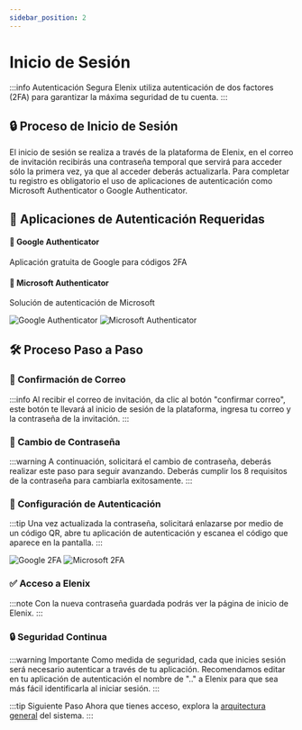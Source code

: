 ```yaml
---
sidebar_position: 2
---
```


# Inicio de Sesión

:::info Autenticación Segura
Elenix utiliza autenticación de dos factores (2FA) para garantizar la máxima seguridad de tu cuenta.
:::

<div className="hero-banner">
  <div className="hero-content">
    <h2>🔒 Proceso de Inicio de Sesión</h2>
    <p>El inicio de sesión se realiza a través de la plataforma de Elenix, en el correo de invitación recibirás una contraseña temporal que servirá para acceder sólo la primera vez, ya que al acceder deberás actualizarla. Para completar tu registro es obligatorio el uso de aplicaciones de autenticación como Microsoft Authenticator o Google Authenticator.</p>
  </div>
</div>

## 📱 Aplicaciones de Autenticación Requeridas

<div className="feature-grid">
  <div className="feature-card">
    <h4>🔵 Google Authenticator</h4>
    <p>Aplicación gratuita de Google para códigos 2FA</p>
  </div>
  <div className="feature-card">
    <h4>🔶 Microsoft Authenticator</h4>
    <p>Solución de autenticación de Microsoft</p>
  </div>
</div>

<div className="doc-image-container">
  <img src={require('./img/google-authenticator.webp').default} alt="Google Authenticator" style={{ width: '300px', height: '300px' }} className="doc-image doc-image-medium" />
  <img src={require('./img/microsoft-authenticator.webp').default} alt="Microsoft Authenticator" style={{ width: '300px', height: '300px' }} className="doc-image doc-image-medium" />
</div>

## 🛠️ Proceso Paso a Paso

### 📧 Confirmación de Correo

:::info
Al recibir el correo de invitación, da clic al botón "confirmar correo", este botón te llevará al inicio de sesión de la plataforma, ingresa tu correo y la contraseña de la invitación.
:::

### 🔑 Cambio de Contraseña

:::warning
A continuación, solicitará el cambio de contraseña, deberás realizar este paso para seguir avanzando. Deberás cumplir los 8 requisitos de la contraseña para cambiarla exitosamente.
:::

### 📱 Configuración de Autenticación

:::tip
Una vez actualizada la contraseña, solicitará enlazarse por medio de un código QR, abre tu aplicación de autenticación y escanea el código que aparece en la pantalla.
:::

<div className="doc-image-container">
  <img src={require('./img/google-2fa.jpg').default} alt="Google 2FA" style={{ width: '300px', height: '600px' }} className="doc-image doc-image-medium" />
  <img src={require('./img/microsoft-2fa.webp').default} alt="Microsoft 2FA" style={{ width: '300px', height: '600px' }} className="doc-image doc-image-medium" />
</div>

### ✅ Acceso a Elenix

:::note
Con la nueva contraseña guardada podrás ver la página de inicio de Elenix.
:::

### 🔒 Seguridad Continua

:::warning Importante
Como medida de seguridad, cada que inicies sesión será necesario autenticar a través de tu aplicación. Recomendamos editar en tu aplicación de autenticación el nombre de ".." a Elenix para que sea más fácil identificarla al iniciar sesión.
:::

:::tip Siguiente Paso
Ahora que tienes acceso, explora la [arquitectura general](../arquitectura-general/Diagrama.md) del sistema.
:::
